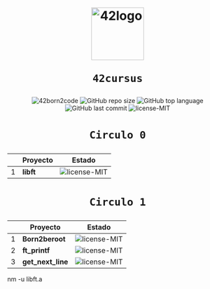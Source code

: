 <h1 align="center">
  <img  width="120" alt="42logo"  src="https://user-images.githubusercontent.com/19689770/129336866-169b0dc7-ea41-47d4-b50a-d466508031af.png">
  
	42cursus
</h1>
 <p align="center">
<img alt="42born2code" src="https://img.shields.io/badge/42born2code-level%201%20--%2038%25-blue">
<img alt="GitHub repo size" src="https://img.shields.io/github/repo-size/nach131/42Barcelona">
<img alt="GitHub top language" src="https://img.shields.io/github/languages/top/nach131/42Barcelona">
<img alt="GitHub last commit" src="https://img.shields.io/github/last-commit/nach131/42Barcelona">
<img alt="license-MIT" src="https://img.shields.io/badge/license-MIT-blue">
</p>

<h1 align="center">
  
	Circulo 0
</h1>

|   | Proyecto            | Estado             |
|---|---------------------|--------------------|
| 1 | **libft**           |<img alt="license-MIT" src="https://img.shields.io/badge/-125%2F100-brightgreen">|

<h1 align="center">
  
	Circulo 1
</h1>

|   | Proyecto            | Estado             |
|---|---------------------|--------------------|
| 1 | **Born2beroot**     |<img alt="license-MIT" src="https://img.shields.io/badge/-125%2F100-brightgreen">|
| 2 | **ft_printf**     |<img alt="license-MIT" src="https://img.shields.io/badge/-...-blue">|
| 3 | **get_next_line**     |<img alt="license-MIT" src="https://img.shields.io/badge/-...-blue">|

 nm -u libft.a

